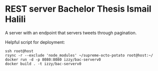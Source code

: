 # REST server Bachelor Thesis Ismail Halili
A server with an endpoint that servers tweets through pagination.

Helpful script for deployment:
```
ssh root@host  
rsync -r --exclude 'node_modules' ~/supreme-octo-potato root@host:~/  
docker run -d -p 8080:8080 izzy/bac-serverv0
docker build . -t izzy/bac-serverv0
```

